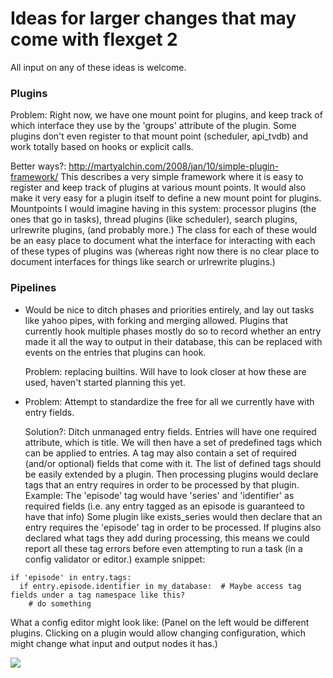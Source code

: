 # Ideas for larger changes that may come with flexget 2
All input on any of these ideas is welcome.

### Plugins
Problem: Right now, we have one mount point for plugins, and keep track of which interface they use by the 'groups' attribute of the plugin. Some plugins don't even register to that mount point (scheduler, api_tvdb) and work totally based on hooks or explicit calls.

Better ways?: http://martyalchin.com/2008/jan/10/simple-plugin-framework/ This describes a very simple framework where it is easy to register and keep track of plugins at various mount points. It would also make it very easy for a plugin itself to define a new mount point for plugins. Mountpoints I would imagine having in this system: processor plugins (the ones that go in tasks), thread plugins (like scheduler), search plugins, urlrewrite plugins, (and probably more.) The class for each of these would be an easy place to document what the interface for interacting with each of these types of plugins was (whereas right now there is no clear place to document interfaces for things like search or urlrewrite plugins.)

### Pipelines
- Would be nice to ditch phases and priorities entirely, and lay out tasks like yahoo pipes, with forking and merging allowed. Plugins that currently hook multiple phases mostly do so to record whether an entry made it all the way to output in their database, this can be replaced with events on the entries that plugins can hook.

  Problem: replacing builtins. Will have to look closer at how these are used, haven't started planning this yet.

- Problem: Attempt to standardize the free for all we currently have with entry fields.

  Solution?: Ditch unmanaged entry fields. Entries will have one required attribute, which is title. We will then have a set of predefined tags which can be applied to entries. A tag may also contain a set of required (and/or optional) fields that come with it. The list of defined tags should be easily extended by a plugin. Then processing plugins would declare tags that an entry requires in order to be processed by that plugin. Example: The 'episode' tag would have 'series' and 'identifier' as required fields (i.e. any entry tagged as an episode is guaranteed to have that info) Some plugin like exists_series would then declare that an entry requires the 'episode' tag in order to be processed. If plugins also declared what tags they add during processing, this means we could report all these tag errors before even attempting to run a task (in a config validator or editor.) example snippet:
```
if 'episode' in entry.tags:
  if entry.episode.identifier in my_database:  # Maybe access tag fields under a tag namespace like this?
    # do something
```

What a config editor might look like: (Panel on the left would be different plugins. Clicking on a plugin would allow changing configuration, which might change what input and output nodes it has.)

<img src="http://i.imgur.com/gLPVgbk.png">